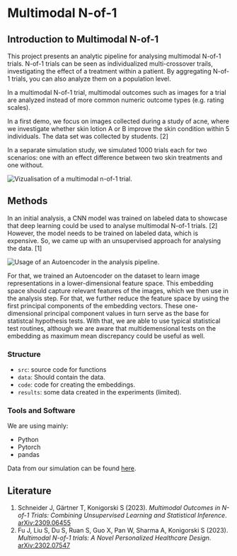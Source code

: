 
# Multimodal N-of-1

## Introduction to Multimodal N-of-1

This project presents an analytic pipeline for analysing multimodal N-of-1 trials. N-of-1 trials can be seen as individualized multi-crossover trails, investigating the effect of a treatment within a patient. By aggregating N-of-1 trials, you can also analyze them on a population level.

In a multimodal N-of-1 trial, multimodal outcomes such as images for a trial are analyzed instead of more common numeric outcome types (e.g. rating scales). 

In a first demo, we focus on images collected during a study of acne, where we investigate whether skin lotion A or B improve the skin condition within 5 individuals. The data set was collected by students. [2]

In a separate simulation study, we simulated 1000 trials each for two scenarios: one with an effect difference between two skin treatments and one without.

![Vizualisation of a multimodal n-of-1 trial.](assets/MultimodalNof1.png "Multimodal Nof1")


## Methods

In an initial analysis, a CNN model was trained on labeled data to showcase that deep learning could be used to analyse multimodal N-of-1 trials. [2] However, the model needs to be trained on labeled data, which is expensive. So, we came up with an unsupervised approach for analysing the data. [1]

![Usage of an Autoencoder in the analysis pipeline.](assets/Autoencoder.png "Analysis Pipeline")


For that, we trained an Autoencoder on the dataset to learn image representations in a lower-dimensional feature space. This embedding space should capture relevant features of the images, which we then use in the analysis step. For that, we further reduce the feature space by using the first principal components of the embedding vectors. These one-dimensional principal component values in turn serve as the base for statistcal hypothesis tests. With that, we are able to use typical statistical test routines, although we are aware that multidemensional tests on the embedding as maximum mean discrepancy could be useful as well.


### Structure

- `src`: source code for functions
- `data`:  Should contain the data. 
- `code`: code for creating the embeddings.
- `results`: some data created in the experiments (limited).


### Tools and Software

We are using mainly:

- Python
- Pytorch
- pandas


Data from our simulation can be found [here](https://www.doi.org/10.5281/zenodo.17054020).


## Literature

1) Schneider J, Gärtner T, Konigorski S (2023). _Multimodal Outcomes in N-of-1 Trials: Combining Unsupervised Learning and Statistical Inference_. [arXiv:2309.06455](https://doi.org/10.48550/arXiv.2309.06455)
2) Fu J, Liu S, Du S, Ruan S, Guo X, Pan W, Sharma A, Konigorski S (2023). _Multimodal N-of-1 trials: A Novel Personalized Healthcare Design_. [arXiv:2302.07547](https://doi.org/10.48550/arXiv.2302.07547)